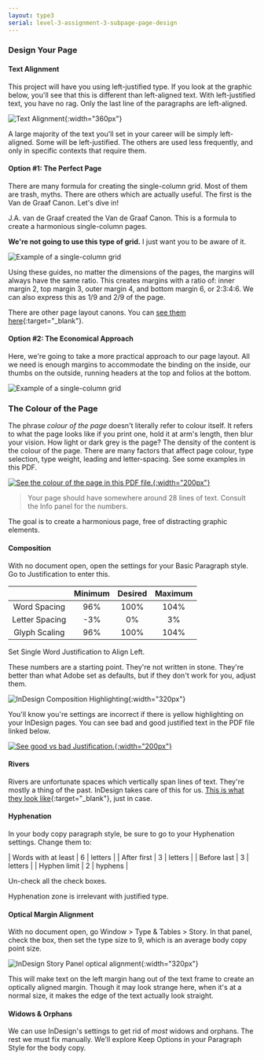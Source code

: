 ```yaml
---
layout: type3
serial: level-3-assignment-3-subpage-page-design
---
```

### Design Your Page

#### Text Alignment

This project will have you using left-justified type. If you look at the graphic below, you'll see that this is different than left-aligned text. With left-justified text, you have no rag. Only the last line of the paragraphs are left-aligned.

![Text Alignment]({{site.url}}/svg/text-alignment-left-justified.svg "Text Alignment"){:width="360px"}

A large majority of the text you'll set in your career will be simply left-aligned. Some will be left-justified. The others are used less frequently, and only in specific contexts that require them.

#### Option #1: The Perfect Page 

There are many formula for creating the single-column grid. Most of them are trash, myths. There are others which are actually useful. The first is the Van de Graaf Canon. Let's dive in!

J.A. van de Graaf created the Van de Graaf Canon. This is a formula to create a harmonious single-column pages.

  **We're not going to use this type of grid.** I just want you to be aware of it.

![Example of a single-column grid]({{site.url}}/svg/van-de-graaf-canon.svg "Example of a single-column grid")

Using these guides, no matter the dimensions of the pages, the margins will always have the same ratio. This creates margins with a ratio of: inner margin 2, top margin 3, outer margin 4, and bottom margin 6, or 2:3:4:6. We can also express this as 1/9 and 2/9 of the page.

There are other page layout canons. You can [see them here](https://en.wikipedia.org/wiki/Canons_of_page_construction){:target="_blank"}.

#### Option #2: The Economical Approach

Here, we're going to take a more practical approach to our page layout. All we need is enough margins to accommodate the binding on the inside, our thumbs on the outside, running headers at the top and folios at the bottom.

![Example of a single-column grid]({{site.url}}/svg/economical-layout.svg "Example of a single-column grid")


### The Colour of the Page

The phrase *colour of the page* doesn't literally refer to colour itself. It refers to what the page looks like if you print one, hold it at arm's length, then blur your vision. How light or dark grey is the page? The density of the content is the colour of the page. There are many factors that affect page colour, type selection, type weight, leading and letter-spacing. See some examples in this PDF.

[![See the colour of the page in this PDF file.]({{site.url}}/svg/button-download-pdf.svg "See the colour of the page in this PDF file."){:width="200px"}](https://www.dropbox.com/s/b3zqqafvrb8jv8e/colour-of-the-page.pdf?dl=1)

> Your page should have somewhere around 28 lines of text. Consult the Info panel for the numbers.

The goal is to create a harmonious page, free of distracting graphic elements.

#### Composition

With no document open, open the settings for your <span class="commmand">Basic Paragraph</span> style. Go to <span class="command">Justification</span> to enter this.

|          | Minimum   |   Desired   |   Maximum   |
|:--------:|:----------:|:----------:|:-----------:|
|   Word Spacing   |   96%   |   100%   |   104%   |
|    Letter Spacing   |   -3%   |   0%   |   3%   |
|   Glyph Scaling   |   96%   | 100%   |   104%   |

Set <span class="command">Single Word Justification</span> to <span class="command">Align Left</span>.

These numbers are a starting point. They're not written in stone. They're better than what Adobe set as defaults, but if they don't work for you, adjust them.

![InDesign Composition Highlighting]({{site.url}}/svg/indesign-composition-highlighting.svg "InDesign Composition Highlighting."){:width="320px"}

You'll know you're settings are incorrect if there is yellow highlighting on your InDesign pages. You can see bad and good justified text in the PDF file linked below.

[![See good vs bad Justification.]({{site.url}}/svg/button-download-pdf.svg "See good vs bad Justification."){:width="200px"}](https://www.dropbox.com/s/tceqy4n160vpwsn/good-vs-bad-justification.pdf?dl=1)


#### Rivers

Rivers are unfortunate spaces which vertically span lines of text. They're mostly a thing of the past. InDesign takes care of this for us. [This is what they look like](http://www.edgee.net/wp-content/uploads/2014/05/justified_rivers.png){:target="_blank"}, just in case.

#### Hyphenation

In your body copy paragraph style, be sure to go to your Hyphenation settings. Change them to:

|   Words with at least   |   6   |   letters   |
|   After first   |   3   |   letters   |
|   Before last   |   3   |   letters   |
|   Hyphen limit   |   2   |   hyphens   |

Un-check all the check boxes.

Hyphenation zone is irrelevant with justified type.

#### Optical Margin Alignment

With no document open, go <span class="command">Window > Type & Tables > Story</span>. In that panel, check the box, then set the type size to 9, which is an average body copy point size.

![InDesign Story Panel optical alignment]({{site.url}}/svg/story-panel-optical-alignment.svg){:width="320px"}

This will make text on the left margin hang out of the text frame to create an optically aligned margin. Though it may look strange here, when it's at a normal size, it makes the edge of the text actually look straight.

#### Widows & Orphans

We can use InDesign's settings to get rid of *most* widows and orphans. The rest we must fix manually. We'll explore <span class="command">Keep Options</span> in your Paragraph Style for the body copy.